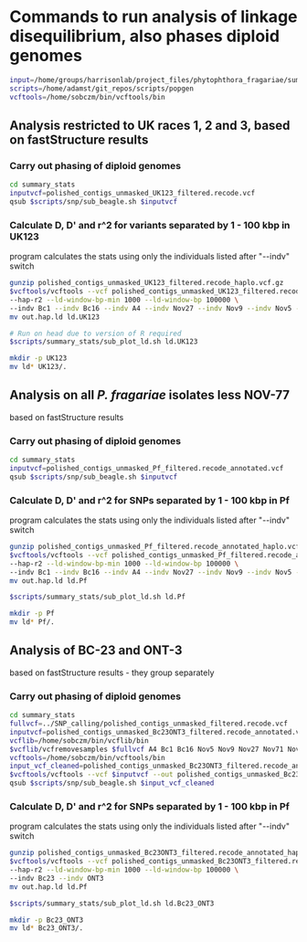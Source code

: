 # Commands to run analysis of linkage disequilibrium, also phases diploid genomes

```bash
input=/home/groups/harrisonlab/project_files/phytophthora_fragariae/summary_stats
scripts=/home/adamst/git_repos/scripts/popgen
vcftools=/home/sobczm/bin/vcftools/bin
```

## Analysis restricted to UK races 1, 2 and 3, based on fastStructure results

### Carry out phasing of diploid genomes

```bash
cd summary_stats
inputvcf=polished_contigs_unmasked_UK123_filtered.recode.vcf
qsub $scripts/snp/sub_beagle.sh $inputvcf
```

### Calculate D, D' and r^2 for variants separated by 1 - 100 kbp in UK123

program calculates the stats using only the individuals listed after "--indv" switch

```bash
gunzip polished_contigs_unmasked_UK123_filtered.recode_haplo.vcf.gz
$vcftools/vcftools --vcf polished_contigs_unmasked_UK123_filtered.recode_haplo.vcf \
--hap-r2 --ld-window-bp-min 1000 --ld-window-bp 100000 \
--indv Bc1 --indv Bc16 --indv A4 --indv Nov27 --indv Nov9 --indv Nov5 --indv Nov71
mv out.hap.ld ld.UK123

# Run on head due to version of R required
$scripts/summary_stats/sub_plot_ld.sh ld.UK123

mkdir -p UK123
mv ld* UK123/.
```

## Analysis on all *P. fragariae* isolates less NOV-77

based on fastStructure results

### Carry out phasing of diploid genomes

```bash
cd summary_stats
inputvcf=polished_contigs_unmasked_Pf_filtered.recode_annotated.vcf
qsub $scripts/snp/sub_beagle.sh $inputvcf
```

### Calculate D, D' and r^2 for SNPs separated by 1 - 100 kbp in Pf

program calculates the stats using only the individuals listed after "--indv" switch

```bash
gunzip polished_contigs_unmasked_Pf_filtered.recode_annotated_haplo.vcf.gz
$vcftools/vcftools --vcf polished_contigs_unmasked_Pf_filtered.recode_annotated_haplo.vcf \
--hap-r2 --ld-window-bp-min 1000 --ld-window-bp 100000 \
--indv Bc1 --indv Bc16 --indv A4 --indv Nov27 --indv Nov9 --indv Nov5 --indv Nov71 --indv Bc23 --indv ONT3 --indv SCRP245_v2
mv out.hap.ld ld.Pf

$scripts/summary_stats/sub_plot_ld.sh ld.Pf

mkdir -p Pf
mv ld* Pf/.
```

## Analysis of BC-23 and ONT-3

based on fastStructure results - they group separately

### Carry out phasing of diploid genomes

```bash
cd summary_stats
fullvcf=../SNP_calling/polished_contigs_unmasked_filtered.recode.vcf
inputvcf=polished_contigs_unmasked_Bc23ONT3_filtered.recode_annotated.vcf
vcflib=/home/sobczm/bin/vcflib/bin
$vcflib/vcfremovesamples $fullvcf A4 Bc1 Bc16 Nov5 Nov9 Nov27 Nov71 Nov77 SCRP245_v2 SCRP249 SCRP324 SCRP333 > $inputvcf
vcftools=/home/sobczm/bin/vcftools/bin
input_vcf_cleaned=polished_contigs_unmasked_Bc23ONT3_filtered.recode_annotated_nomissing.recode.vcf
$vcftools/vcftools --vcf $inputvcf --out polished_contigs_unmasked_Bc23ONT3_filtered.recode_annotated_nomissing --max-missing 1 --recode
qsub $scripts/snp/sub_beagle.sh $input_vcf_cleaned
```

### Calculate D, D' and r^2 for SNPs separated by 1 - 100 kbp in Pf

program calculates the stats using only the individuals listed after "--indv" switch

```bash
gunzip polished_contigs_unmasked_Bc23ONT3_filtered.recode_annotated_haplo.vcf.gz
$vcftools/vcftools --vcf polished_contigs_unmasked_Bc23ONT3_filtered.recode_annotated_haplo.vcf \
--hap-r2 --ld-window-bp-min 1000 --ld-window-bp 100000 \
--indv Bc23 --indv ONT3
mv out.hap.ld ld.Pf

$scripts/summary_stats/sub_plot_ld.sh ld.Bc23_ONT3

mkdir -p Bc23_ONT3
mv ld* Bc23_ONT3/.
```
